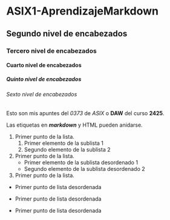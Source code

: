 # ASIX1-AprendizajeMarkdown
## Segundo nivel de encabezados
### Tercero nivel de encabezados
#### Cuarto nivel de encabezados
##### Quinto nivel de encabezados
###### Sexto nivel de encabezados

Esto son mis apuntes del *0373* de _ASIX_ o **DAW** del curso __2425__.

Las etiquetas en **_markdown_** y HTML pueden anidarse.

1. Primer punto de la lista.
    1. Primer elemento de la sublista 1
    2. Segundo elemento de la sublista 2
2. Primer punto de la lista.
    * Primer elemento de la sublista desordenado 1
    * Segundo elemento de la sublista desordenado 2
3. Primer punto de la lista.

* Primer punto de lista desordenada
- Primer punto de lista desordenada
+ Primer punto de lista desordenada

